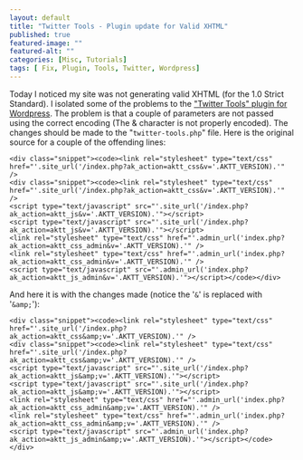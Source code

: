 ```yaml
---
layout: default
title: "Twitter Tools - Plugin update for Valid XHTML"
published: true
featured-image: ""
featured-alt: ""
categories: [Misc, Tutorials]
tags: [	Fix, Plugin, Tools, Twitter, Wordpress]
---
```


Today I noticed my site was not generating valid XHTML (for the 1.0 Strict Standard). I isolated some of the problems to the ["Twitter Tools" plugin for Wordpress](https://crowdfavorite.com/wordpress/). The problem is that a couple of parameters are not passed using the correct encoding (The & character is not properly encoded). The changes should be made to the "```twitter-tools.php```" file. Here is the original source for a couple of the offending lines:

```
<div class="snippet"><code><link rel="stylesheet" type="text/css" href="'.site_url('/index.php?ak_action=aktt_css&v='.AKTT_VERSION).'" />	 	
<div class="snippet"><code><link rel="stylesheet" type="text/css" href="'.site_url('/index.php?ak_action=aktt_css&v='.AKTT_VERSION).'" />
<script type="text/javascript" src="'.site_url('/index.php?ak_action=aktt_js&v='.AKTT_VERSION).'"></script>	 	
<script type="text/javascript" src="'.site_url('/index.php?ak_action=aktt_js&v='.AKTT_VERSION).'"></script>
<link rel="stylesheet" type="text/css" href="'.admin_url('index.php?ak_action=aktt_css_admin&v='.AKTT_VERSION).'" />
<link rel="stylesheet" type="text/css" href="'.admin_url('index.php?ak_action=aktt_css_admin&v='.AKTT_VERSION).'" />
<script type="text/javascript" src="'.admin_url('index.php?ak_action=aktt_js_admin&v='.AKTT_VERSION).'"></script></code></div>
```

And here it is with the changes made (notice the '```&```' is replaced with '```&amp;```'):

```
<div class="snippet"><code><link rel="stylesheet" type="text/css" href="'.site_url('/index.php?ak_action=aktt_css&amp;v='.AKTT_VERSION).'" />	 	
<div class="snippet"><code><link rel="stylesheet" type="text/css" href="'.site_url('/index.php?ak_action=aktt_css&amp;v='.AKTT_VERSION).'" />
<script type="text/javascript" src="'.site_url('/index.php?ak_action=aktt_js&amp;v='.AKTT_VERSION).'"></script>	 	
<script type="text/javascript" src="'.site_url('/index.php?ak_action=aktt_js&amp;v='.AKTT_VERSION).'"></script>
<link rel="stylesheet" type="text/css" href="'.admin_url('index.php?ak_action=aktt_css_admin&amp;v='.AKTT_VERSION).'" />	 
<link rel="stylesheet" type="text/css" href="'.admin_url('index.php?ak_action=aktt_css_admin&amp;v='.AKTT_VERSION).'" />
<script type="text/javascript" src="'.admin_url('index.php?ak_action=aktt_js_admin&amp;v='.AKTT_VERSION).'"></script></code></div>
```

